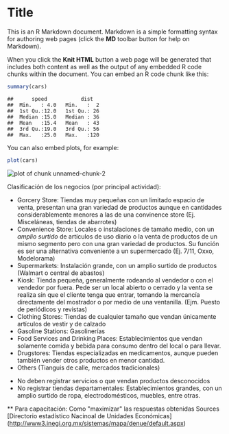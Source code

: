 Title
========================================================

This is an R Markdown document. Markdown is a simple formatting syntax for authoring web pages (click the **MD** toolbar button for help on Markdown).

When you click the **Knit HTML** button a web page will be generated that includes both content as well as the output of any embedded R code chunks within the document. You can embed an R code chunk like this:


```r
summary(cars)
```

```
##      speed           dist    
##  Min.   : 4.0   Min.   :  2  
##  1st Qu.:12.0   1st Qu.: 26  
##  Median :15.0   Median : 36  
##  Mean   :15.4   Mean   : 43  
##  3rd Qu.:19.0   3rd Qu.: 56  
##  Max.   :25.0   Max.   :120
```


You can also embed plots, for example:


```r
plot(cars)
```

![plot of chunk unnamed-chunk-2](figure/unnamed-chunk-2.png) 


Clasificación de los negocios (por principal actividad):

 - Gorcery Store: Tiendas muy pequeñas con un limitado espacio de venta, presentan una gran variedad de productos aunque en cantidades considerablemente menores a las de una convinence store  (Ej. Misceláneas, tiendas de abarrotes)
 - Convenience Store: Locales o instalaciones de tamaño medio, con un *amplio surtido* de artículos de uso diario o la venta de productos de un mismo segmento pero con una gran variedad de productos. Su función es ser una alternativa conveniente a un supermercado (Ej. 7/11, Oxxo, Modelorama)
 - Supermarkets: Instalación grande, con un amplio surtido de productos (Walmart o central de abastos) 
 - Kiosk: Tienda pequeña, generalmente rodeando al vendedor o con el vendedor por fuera. Pede ser un local abierto o cerrado y la venta se realiza sin que el cliente tenga que entrar, tomando la mercancía directamente del mostrador o por medio de una ventanilla. (Ejm. Puesto de periódicos y revistas)
 - Clothing Stores: Tiendas de cualquier tamaño que vendan únicamente artículos de vestir y de calzado
 - Gasoline Stations: Gasolinerías
 - Food Services and Drinking Places: Establecimientos que vendan solamente comida y bebida para consumo dentro del local o para llevar.
 - Drugstores: Tiendas especializadas en medicamentos, aunque pueden también vender otros productos en menor cantidad.
 - Others (Tianguis de calle, mercados tradicionales)



* No deben registrar servicios o que vendan productos desconocidos
* No registrar tiendas departamentales: Establecimientos grandes, con un amplio surtido de ropa, electrodomésticos, muebles, entre otras.

** Para capacitación: Como "maximizar" las respuestas obtenidas 
Sources
[Directorio estadístico Nacinoal de Unidades Económicas] (http://www3.inegi.org.mx/sistemas/mapa/denue/default.aspx)

